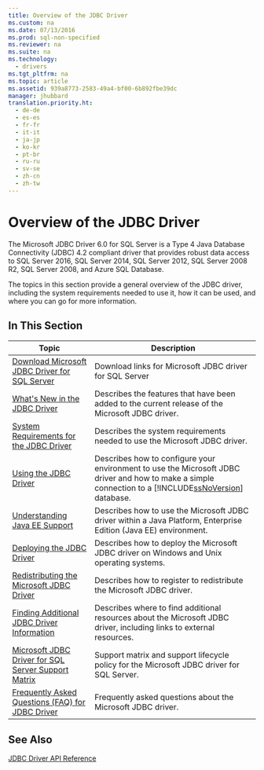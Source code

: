 ```yaml
---
title: Overview of the JDBC Driver
ms.custom: na
ms.date: 07/13/2016
ms.prod: sql-non-specified
ms.reviewer: na
ms.suite: na
ms.technology: 
  - drivers
ms.tgt_pltfrm: na
ms.topic: article
ms.assetid: 939a8773-2583-49a4-bf00-6b892fbe39dc
manager: jhubbard
translation.priority.ht: 
  - de-de
  - es-es
  - fr-fr
  - it-it
  - ja-jp
  - ko-kr
  - pt-br
  - ru-ru
  - sv-se
  - zh-cn
  - zh-tw
---
```

# Overview of the JDBC Driver
  The Microsoft JDBC Driver 6.0 for SQL Server is a Type 4 Java Database Connectivity \(JDBC\) 4.2 compliant driver that provides robust data access to SQL Server 2016, SQL Server 2014, SQL Server 2012, SQL Server 2008 R2, SQL Server 2008, and Azure SQL Database.  
  
 The topics in this section provide a general overview of the JDBC driver, including the system requirements needed to use it, how it can be used, and where you can go for more information.  
  
## In This Section  
  
|Topic|Description|  
|-----------|-----------------|  
|[Download Microsoft JDBC Driver for SQL Server](../content/Download-Microsoft-JDBC-Driver-for-SQL-Server.md)|Download links for Microsoft JDBC driver for SQL Server|  
|[What's New in the JDBC Driver](../content/What-s-New-in-the-JDBC-Driver.md)|Describes the features that have been added to the current release of the Microsoft JDBC driver.|  
|[System Requirements for the JDBC Driver](../content/System-Requirements-for-the-JDBC-Driver.md)|Describes the system requirements needed to use the Microsoft JDBC driver.|  
|[Using the JDBC Driver](../content/Using-the-JDBC-Driver.md)|Describes how to configure your environment to use the Microsoft JDBC driver and how to make a simple connection to a [!INCLUDE[ssNoVersion](../content/includes/ssNoVersion_md.md)] database.|  
|[Understanding Java EE Support](../content/Understanding-Java-EE-Support.md)|Describes how to use the Microsoft JDBC driver within a Java Platform, Enterprise Edition \(Java EE\) environment.|  
|[Deploying the JDBC Driver](../content/Deploying-the-JDBC-Driver.md)|Describes how to deploy the Microsoft JDBC driver on Windows and Unix operating systems.|  
|[Redistributing the Microsoft JDBC Driver](../content/Redistributing-the-Microsoft-JDBC-Driver.md)|Describes how to register to redistribute the Microsoft JDBC driver.|  
|[Finding Additional JDBC Driver Information](../content/Finding-Additional-JDBC-Driver-Information.md)|Describes where to find additional resources about the Microsoft JDBC driver, including links to external resources.|  
|[Microsoft JDBC Driver for SQL Server Support Matrix](../content/Microsoft-JDBC-Driver-for-SQL-Server-Support-Matrix.md)|Support matrix and support lifecycle policy for the Microsoft JDBC driver for SQL Server.|  
|[Frequently Asked Questions &#40;FAQ&#41; for JDBC Driver](../content/Frequently-Asked-Questions--FAQ--for-JDBC-Driver.md)|Frequently asked questions about the Microsoft JDBC driver.|  
  
## See Also  
 [JDBC Driver API Reference](../content/JDBC-Driver-API-Reference.md)  
  
  